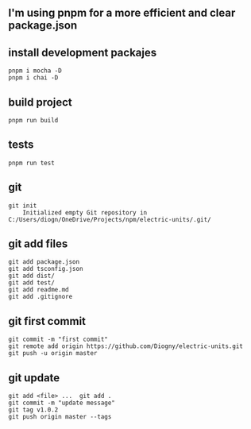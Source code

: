
## I'm using pnpm for a more efficient and clear package.json

## install development packajes

	pnpm i mocha -D
	pnpm i chai -D


## build project
	pnpm run build


## tests
	pnpm run test


## git
	git init
		Initialized empty Git repository in C:/Users/diogn/OneDrive/Projects/npm/electric-units/.git/

## git add files
	git add package.json
	git add tsconfig.json
	git add dist/
	git add test/
	git add readme.md
	git add .gitignore

## git first commit
	git commit -m "first commit"
	git remote add origin https://github.com/Diogny/electric-units.git
	git push -u origin master

## git update
	git add <file> ...	git add .
	git commit -m "update message"
	git tag v1.0.2
	git push origin master --tags
